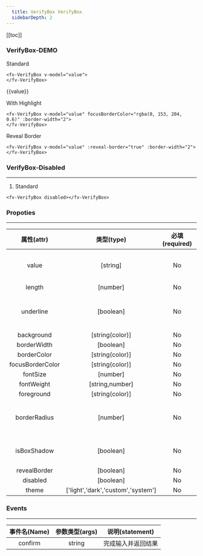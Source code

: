 ```yaml
---
  title: VerifyBox VerifyBox
  sidebarDepth: 2
---
```

  
[[toc]]

### VerifyBox-DEMO 

<script>
export default {
    data () {
        return {
            value: ""
        }
    }
}
</script>


<ClientOnly>


Standard


<ClientOnly>
<fv-VerifyBox v-model="value">
</fv-VerifyBox>
</ClientOnly>

```vue
<fv-VerifyBox v-model="value">
</fv-VerifyBox>
```

<p>{{value}}</p>


With Highlight


<ClientOnly>
<fv-VerifyBox v-model="value" focusBorderColor="rgba(0, 153, 204, 0.6)" :border-width="2">
</fv-VerifyBox>
</ClientOnly>

```vue
<fv-VerifyBox v-model="value" focusBorderColor="rgba(0, 153, 204, 0.6)" :border-width="2">
</fv-VerifyBox>
```

Reveal Border


<ClientOnly>
<fv-VerifyBox v-model="value" :reveal-border="true" :border-width="2">
</fv-VerifyBox>
</ClientOnly>

```vue
<fv-VerifyBox v-model="value" :reveal-border="true" :border-width="2">
</fv-VerifyBox>
```


### VerifyBox-Disabled
---
1. Standard


<ClientOnly>
<fv-VerifyBox disabled></fv-VerifyBox>
</ClientOnly>

```vue
<fv-VerifyBox disabled></fv-VerifyBox>
```


</ClientOnly>


### Propoties
---
|    属性(attr)    |             类型(type)             | 必填(required) | 默认值(default) |               说明(statement)               |
|:----------------:|:----------------------------------:|:--------------:|:---------------:|:-------------------------------------------:|
|      value       |              [string]              |       No       |                 |      Using v-model binding input value      |
|      length      |              [number]              |       No       |       N/A       |                 验证码长度                  |
|    underline     |             [boolean]              |       No       |      false      |      是否开启Underline风格的VerifyBox       |
|    background    |          [string(color)]           |       No       |       N/A       |                                             |
|   borderWidth    |             [boolean]              |       No       |       N/A       |                                             |
|   borderColor    |          [string(color)]           |       No       |       N/A       |                                             |
| focusBorderColor |          [string(color)]           |       No       |       N/A       |                                             |
|     fontSize     |              [number]              |       No       |       18        |                                             |
|    fontWeight    |          [string,number]           |       No       |      bold       |                                             |
|    foreground    |          [string(color)]           |       No       |       N/A       |                                             |
|   borderRadius   |              [number]              |       No       |        3        | VerifyBox圆角大小, 启用revealBorder时将失效 |
|   isBoxShadow    |             [boolean]              |       No       |      false      |             开启`VerifyBox`阴影             |
|   revealBorder   |             [boolean]              |       No       |      false      |                                             |
|     disabled     |             [boolean]              |       No       |      false      |                                             |
|      theme       | ['light','dark','custom','system'] |       No       |     system      |                                             |

### Events
---
| 事件名(Name) | 参数类型(args) |  说明(statement)   |
|:------------:|:--------------:|:------------------:|
|   confirm    |     string     | 完成输入并返回结果 |
  
